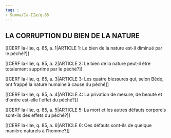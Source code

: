 ```yaml
---
tags : 
- Summa/Ia-IIæ/q.85
---
```


## LA CORRUPTION DU BIEN DE LA NATURE

[[CERF Ia-IIæ, q. 85, a. 1|ARTICLE 1: Le bien de la nature est-il diminué par le péché?]]

[[CERF Ia-IIæ, q. 85, a. 2|ARTICLE 2: Le bien de la nature peut-il être totalement supprimé par le péché?]]

[[CERF Ia-IIæ, q. 85, a. 3|ARTICLE 3: Les quatre blessures qui, selon Bède, ont frappé la nature humaine à cause du péché]]

[[CERF Ia-IIæ, q. 85, a. 4|ARTICLE 4: La privation de mesure, de beauté et d'ordre est-elle l'effet du péché?]]

[[CERF Ia-IIæ, q. 85, a. 5|ARTICLE 5: La mort et les autres défauts corporels sont-ils des effets du péché?]]

[[CERF Ia-IIæ, q. 85, a. 6|ARTICLE 6: Ces défauts sont-ils de quelque manière naturels à l'homme?]]

